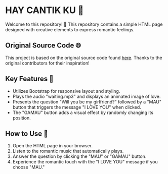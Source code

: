 # HAY CANTIK KU 💖

Welcome to this repository! 🌟 This repository contains a simple HTML page designed with creative elements to express romantic feelings.

## Original Source Code 🌐
This project is based on the original source code found [here](https://www.sekolahinformatika.com/2022/03/membuat-program-nembak-cewek-dengan-html.html). Thanks to the original contributors for their inspiration!

## Key Features 🚀
- Utilizes Bootstrap for responsive layout and styling.
- Plays the audio "waiting.mp3" and displays an animated image of love.
- Presents the question "Will you be my girlfriend?" followed by a "MAU" button that triggers the message "I LOVE YOU" when clicked.
- The "GAMAU" button adds a visual effect by randomly changing its position.

## How to Use 💑
1. Open the HTML page in your browser.
2. Listen to the romantic music that automatically plays.
3. Answer the question by clicking the "MAU" or "GAMAU" button.
4. Experience the romantic touch with the "I LOVE YOU" message if you choose "MAU."
